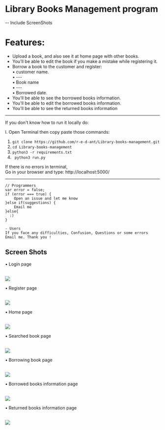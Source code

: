 # Library Books Management program
-- Include ScreenShots

# Features:

* Upload a book, and also see it at home page with other books.
* You'll be able to edit the book if you make a mistake while registering it.
* Borrow a book to the customer and register:<br>
  • customer name.<br>
  • ---<br>
  • Book name<br>
  • ---<br>
  • Borrowed date.<br>
* You'll be able to see the borrowed books information.
* You'll be able to edit the borrowed books information.
* You'll be able to see the returned books information

----------------

If you don't know how to run it locally do:

I. Open Terminal then copy paste those commands:
  1. ```git clone https://github.com/r-e-d-ant/Library-books-management.git```
  2. ```cd Library-books-management```
  3. ```python3 -r requirements.txt```
  4. ``` python3 run.py```

If there is no errors in terminal,<br>
Go in your browser and type: http://localhost:5000/

------------------------------------------------------------------------------


```
// Programmers
var error = false;
if (error === true) {
    Open an issue and let me know
}else if(suggestions) {
    Email me
}else{
  :)
}

- Users
If you face any difficulties, Confusion, Questions or some errors Email me. Thank you !
```


Screen Shots
-------------

• Login page

<br>
<img src="https://user-images.githubusercontent.com/66163130/129280168-215c1fd0-9226-4d95-b629-c62c91424adc.png">
<br>

• Register page

<br>
<img src="https://user-images.githubusercontent.com/66163130/129280209-999ad670-e5b9-4c97-8309-6e42fe69f123.png">
<br>

• Home  page

<br>
<img src="https://user-images.githubusercontent.com/66163130/129280306-b47ff71d-a6fc-4cb9-b81c-67dbfa9e2711.png">
<br>

• Searched book page

<br>
<img src="https://user-images.githubusercontent.com/66163130/129280325-915bab1c-99c4-4e5f-b9fa-2fce95ccc3f2.png">
<br>

• Borrowing book page

<br>
<img src="https://user-images.githubusercontent.com/66163130/129280449-b69cfcee-903d-460b-b69e-cc17accbe9b3.png">
<br>

• Borrowed books information page

<br>
<img src="https://user-images.githubusercontent.com/66163130/129280464-0d1a4843-cea3-4faa-bda3-f72adf61fc48.png">
<br>

• Returned books information page

<br>
<img src="https://user-images.githubusercontent.com/66163130/129280482-8abe3253-a189-46e7-8572-398812f90e8f.png">
</br>
